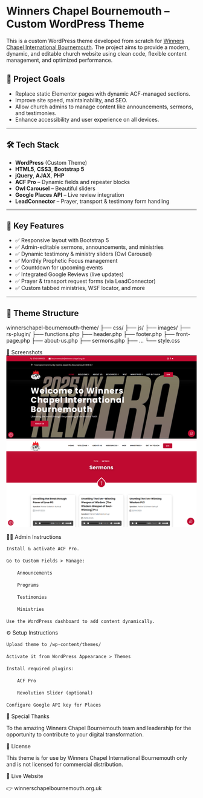 # Winners Chapel Bournemouth – Custom WordPress Theme

This is a custom WordPress theme developed from scratch for [Winners Chapel International Bournemouth](https://www.winnerschapelbournemouth.org.uk). The project aims to provide a modern, dynamic, and editable church website using clean code, flexible content management, and optimized performance.

## 🎯 Project Goals

- Replace static Elementor pages with dynamic ACF-managed sections.
- Improve site speed, maintainability, and SEO.
- Allow church admins to manage content like announcements, sermons, and testimonies.
- Enhance accessibility and user experience on all devices.

---

## 🛠️ Tech Stack

- **WordPress** (Custom Theme)
- **HTML5**, **CSS3**, **Bootstrap 5**
- **jQuery**, **AJAX**, **PHP**
- **ACF Pro** – Dynamic fields and repeater blocks
- **Owl Carousel** – Beautiful sliders
- **Google Places API** – Live review integration
- **LeadConnector** – Prayer, transport & testimony form handling

---

## 🚀 Key Features

- ✅ Responsive layout with Bootstrap 5
- ✅ Admin-editable sermons, announcements, and ministries
- ✅ Dynamic testimony & ministry sliders (Owl Carousel)
- ✅ Monthly Prophetic Focus management
- ✅ Countdown for upcoming events
- ✅ Integrated Google Reviews (live updates)
- ✅ Prayer & transport request forms (via LeadConnector)
- ✅ Custom tabbed ministries, WSF locator, and more

---

## 📂 Theme Structure

winnerschapel-bournemouth-theme/
├── css/
├── js/
├── images/
├── rs-plugin/
├── functions.php
├── header.php
├── footer.php
├── front-page.php
├── about-us.php
├── sermons.php
├── ...
└── style.css

📸 Screenshots
![Homepage Screenshot](./homepage.png)
![Sermon Screenshot](./sermon.png)


🧑‍💼 Admin Instructions

    Install & activate ACF Pro.

    Go to Custom Fields > Manage:

        Announcements

        Programs

        Testimonies

        Ministries

    Use the WordPress dashboard to add content dynamically.

⚙️ Setup Instructions

    Upload theme to /wp-content/themes/

    Activate it from WordPress Appearance > Themes

    Install required plugins:

        ACF Pro

        Revolution Slider (optional)

    Configure Google API key for Places 

🙏 Special Thanks

To the amazing Winners Chapel Bournemouth team and leadership for the opportunity to contribute to your digital transformation.


📜 License

This theme is for use by Winners Chapel International Bournemouth only and is not licensed for commercial distribution.


🔗 Live Website

👉 winnerschapelbournemouth.org.uk
